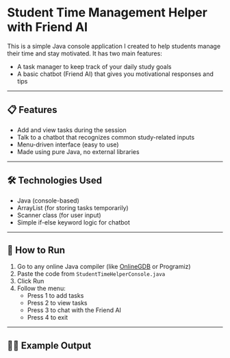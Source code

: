 # Student Time Management Helper with Friend AI

This is a simple Java console application I created to help students manage their time and stay motivated. It has two main features:
- A task manager to keep track of your daily study goals
- A basic chatbot (Friend AI) that gives you motivational responses and tips

---

## 📋 Features

- Add and view tasks during the session
- Talk to a chatbot that recognizes common study-related inputs
- Menu-driven interface (easy to use)
- Made using pure Java, no external libraries

---

## 🛠 Technologies Used

- Java (console-based)
- ArrayList (for storing tasks temporarily)
- Scanner class (for user input)
- Simple if-else keyword logic for chatbot

---

## 🚀 How to Run

1. Go to any online Java compiler (like [OnlineGDB](https://www.onlinegdb.com/online_java_compiler) or Programiz)
2. Paste the code from `StudentTimeHelperConsole.java`
3. Click Run
4. Follow the menu:
   - Press 1 to add tasks
   - Press 2 to view tasks
   - Press 3 to chat with the Friend AI
   - Press 4 to exit

---

## 👨‍💻 Example Output


